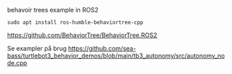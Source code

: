 behavoir trees example in ROS2  
```
sudo apt install ros-humble-behaviortree-cpp
```  
https://github.com/BehaviorTree/BehaviorTree.ROS2  

Se exampler på brug https://github.com/sea-bass/turtlebot3_behavior_demos/blob/main/tb3_autonomy/src/autonomy_node.cpp  
